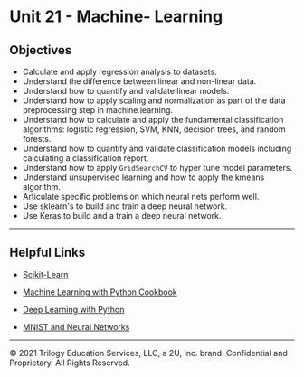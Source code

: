 # Unit 21 - Machine- Learning

## Objectives

* Calculate and apply regression analysis to datasets.
* Understand the difference between linear and non-linear data.
* Understand how to quantify and validate linear models.
* Understand how to apply scaling and normalization as part of the data preprocessing step in machine learning.
* Understand how to calculate and apply the fundamental classification algorithms: logistic regression, SVM, KNN, decision trees, and random forests.
* Understand how to quantify and validate classification models including calculating a classification report.
* Understand how to apply `GridSearchCV` to hyper tune model parameters.
* Understand unsupervised learning and how to apply the kmeans algorithm.
* Articulate specific problems on which neural nets perform well.
* Use sklearn's to build and train a deep neural network.
* Use Keras to build and a train a deep neural network.

- - -

## Helpful Links

* [Scikit-Learn](http://scikit-learn.org/stable/documentation.html)

* [Machine Learning with Python Cookbook](https://www.safaribooksonline.com/library/view/machine-learning-with/9781491989371/)

* [Deep Learning with Python](https://www.manning.com/books/deep-learning-with-python)

* [MNIST and Neural Networks](https://www.youtube.com/watch?v=aircAruvnKk)

- - -

© 2021 Trilogy Education Services, LLC, a 2U, Inc. brand. Confidential and Proprietary. All Rights Reserved.
